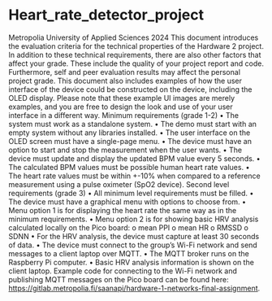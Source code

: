 # Heart_rate_detector_project
Metropolia University of Applied Sciences 2024 
This document introduces the evaluation criteria for the technical properties of the Hardware 2 project. In 
addition to these technical requirements, there are also other factors that affect your grade. These include the 
quality of your project report and code. Furthermore, self and peer evaluation results may affect the personal 
project grade. 
This document also includes examples of how the user interface of the device could be constructed on the device, 
including the OLED display. Please note that these example UI images are merely examples, and you are free to 
design the look and use of your user interface in a different way. 
Minimum requirements (grade 1-2) 
• The system must work as a standalone system. 
• The demo must start with an empty system without any libraries installed. 
• The user interface on the OLED screen must have a single-page menu. 
• The device must have an option to start and stop the measurement when the user wants. 
• The device must update and display the updated BPM value every 5 seconds. 
• The calculated BPM values must be possible human heart rate values. 
• The heart rate values must be within +-10% when compared to a reference measurement using a pulse 
oximeter (SpO2 device).
Second level requirements (grade 3) 
• All minimum level requirements must be filled. 
• The device must have a graphical menu with options to choose from. 
• Menu option 1 is for displaying the heart rate the same way as in the minimum requirements. 
• Menu option 2 is for showing basic HRV analysis calculated locally on the Pico board: 
o mean PPI 
o mean HR 
o RMSSD 
o SDNN 
• For the HRV analysis, the device must capture at least 30 seconds of data. 
• The device must connect to the group’s Wi-Fi network and send messages to a client laptop over MQTT. 
• The MQTT broker runs on the Raspberry Pi computer. 
• Basic HRV analysis information is shown on the client laptop. 
Example code for connecting to the Wi-Fi network and publishing MQTT messages on the Pico board can be 
found here: https://gitlab.metropolia.fi/saanapi/hardware-1-networks-final-assignment.

